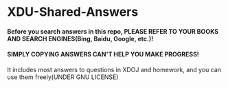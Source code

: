 # XDU-Shared-Answers
#### Before you search answers in this repo, PLEASE REFER TO YOUR BOOKS AND SEARCH ENGINES(Bing, Baidu, Google, etc.)!
#### SIMPLY COPYING ANSWERS CAN'T HELP YOU MAKE PROGRESS!

It includes most answers to questions in XDOJ and homework, and you can use them freely(UNDER GNU LICENSE)
